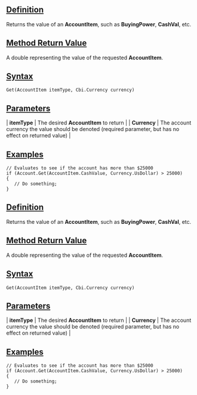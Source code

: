 ## [Definition](https://developer.ninjatrader.com/docs/desktop/get\#definition)

Returns the value of an **AccountItem**, such as **BuyingPower**, **CashVal**, etc.

## [Method Return Value](https://developer.ninjatrader.com/docs/desktop/get\#method-return-value)

A double representing the value of the requested **AccountItem**.

## [Syntax](https://developer.ninjatrader.com/docs/desktop/get\#syntax)

`Get(AccountItem itemType, Cbi.Currency currency)`

## [Parameters](https://developer.ninjatrader.com/docs/desktop/get\#parameters)

| **itemType** | The desired **AccountItem** to return |
| **Currency** | The account currency the value should be denoted (required parameter, but has no effect on returned value) |

## [Examples](https://developer.ninjatrader.com/docs/desktop/get\#examples)

```jsx-150469391 csharp
// Evaluates to see if the account has more than $25000
if (Account.Get(AccountItem.CashValue, Currency.UsDollar) > 25000)
{
   // Do something;
}

```

## [Definition](https://developer.ninjatrader.com/docs/desktop/get\#definition)

Returns the value of an **AccountItem**, such as **BuyingPower**, **CashVal**, etc.

## [Method Return Value](https://developer.ninjatrader.com/docs/desktop/get\#method-return-value)

A double representing the value of the requested **AccountItem**.

## [Syntax](https://developer.ninjatrader.com/docs/desktop/get\#syntax)

`Get(AccountItem itemType, Cbi.Currency currency)`

## [Parameters](https://developer.ninjatrader.com/docs/desktop/get\#parameters)

| **itemType** | The desired **AccountItem** to return |
| **Currency** | The account currency the value should be denoted (required parameter, but has no effect on returned value) |

## [Examples](https://developer.ninjatrader.com/docs/desktop/get\#examples)

```jsx-150469391 csharp
// Evaluates to see if the account has more than $25000
if (Account.Get(AccountItem.CashValue, Currency.UsDollar) > 25000)
{
   // Do something;
}

```